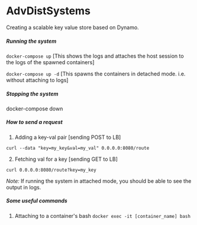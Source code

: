 # AdvDistSystems
Creating a scalable key value store based on Dynamo.

##### Running the system
`docker-compose up` [This shows the logs and attaches the host session to the logs of the spawned containers]

`docker-compose up -d` [This spawns the containers in detached mode. i.e. without attaching to logs]

##### Stopping the system
docker-compose down

##### How to send a request 

1. Adding a key-val pair [sending POST to LB]

`curl --data "key=my_key&val=my_val" 0.0.0.0:8080/route`

2. Fetching val for a key [sending GET to LB]

`curl 0.0.0.0:8080/route?key=my_key`

*Note:* If running the system in attached mode, you should be able to see the output in logs.

##### Some useful commands
1. Attaching to a container's bash
`docker exec -it [container_name] bash`

